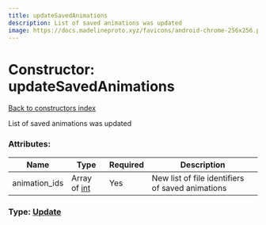 ```yaml
---
title: updateSavedAnimations
description: List of saved animations was updated
image: https://docs.madelineproto.xyz/favicons/android-chrome-256x256.png
---
```

# Constructor: updateSavedAnimations  
[Back to constructors index](index.md)



List of saved animations was updated

### Attributes:

| Name     |    Type       | Required | Description |
|----------|---------------|----------|-------------|
|animation\_ids|Array of [int](../types/int.md) | Yes|New list of file identifiers of saved animations|



### Type: [Update](../types/Update.md)


